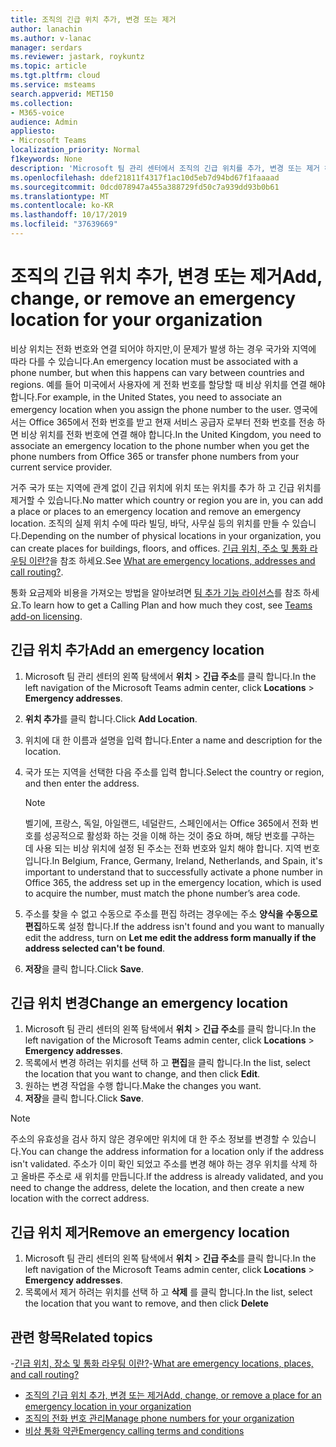 ```yaml
---
title: 조직의 긴급 위치 추가, 변경 또는 제거
author: lanachin
ms.author: v-lanac
manager: serdars
ms.reviewer: jastark, roykuntz
ms.topic: article
ms.tgt.pltfrm: cloud
ms.service: msteams
search.appverid: MET150
ms.collection:
- M365-voice
audience: Admin
appliesto:
- Microsoft Teams
localization_priority: Normal
f1keywords: None
description: 'Microsoft 팀 관리 센터에서 조직의 긴급 위치를 추가, 변경 또는 제거 하는 방법에 대해 알아봅니다. '
ms.openlocfilehash: ddef21811f4317f1ac10d5eb7d94bd67f1faaaad
ms.sourcegitcommit: 0dcd078947a455a388729fd50c7a939dd93b0b61
ms.translationtype: MT
ms.contentlocale: ko-KR
ms.lasthandoff: 10/17/2019
ms.locfileid: "37639669"
---
```

# <a name="add-change-or-remove-an-emergency-location-for-your-organization"></a><span data-ttu-id="a58d7-103">조직의 긴급 위치 추가, 변경 또는 제거</span><span class="sxs-lookup"><span data-stu-id="a58d7-103">Add, change, or remove an emergency location for your organization</span></span>

<span data-ttu-id="a58d7-104">비상 위치는 전화 번호와 연결 되어야 하지만,이 문제가 발생 하는 경우 국가와 지역에 따라 다를 수 있습니다.</span><span class="sxs-lookup"><span data-stu-id="a58d7-104">An emergency location must be associated with a phone number, but when this happens can vary between countries and regions.</span></span> <span data-ttu-id="a58d7-105">예를 들어 미국에서 사용자에 게 전화 번호를 할당할 때 비상 위치를 연결 해야 합니다.</span><span class="sxs-lookup"><span data-stu-id="a58d7-105">For example, in the United States, you need to associate an emergency location when you assign the phone number to the user.</span></span> <span data-ttu-id="a58d7-106">영국에서는 Office 365에서 전화 번호를 받고 현재 서비스 공급자 로부터 전화 번호를 전송 하면 비상 위치를 전화 번호에 연결 해야 합니다.</span><span class="sxs-lookup"><span data-stu-id="a58d7-106">In the United Kingdom, you need to associate an emergency location to the phone number when you get the phone numbers from Office 365 or transfer phone numbers from your current service provider.</span></span>

<span data-ttu-id="a58d7-107">거주 국가 또는 지역에 관계 없이 긴급 위치에 위치 또는 위치를 추가 하 고 긴급 위치를 제거할 수 있습니다.</span><span class="sxs-lookup"><span data-stu-id="a58d7-107">No matter which country or region you are in, you can add a place or places to an emergency location and remove an emergency location.</span></span> <span data-ttu-id="a58d7-108">조직의 실제 위치 수에 따라 빌딩, 바닥, 사무실 등의 위치를 만들 수 있습니다.</span><span class="sxs-lookup"><span data-stu-id="a58d7-108">Depending on the number of physical locations in your organization, you can create places for buildings, floors, and offices.</span></span> <span data-ttu-id="a58d7-109">[긴급 위치, 주소 및 통화 라우팅 이란?](/microsoftteams/what-are-emergency-locations-addresses-and-call-routing)을 참조 하세요.</span><span class="sxs-lookup"><span data-stu-id="a58d7-109">See [What are emergency locations, addresses and call routing?](/microsoftteams/what-are-emergency-locations-addresses-and-call-routing).</span></span>
  
<span data-ttu-id="a58d7-110">통화 요금제와 비용을 가져오는 방법을 알아보려면 [팀 추가 기능 라이선스](teams-add-on-licensing/microsoft-teams-add-on-licensing.md)를 참조 하세요.</span><span class="sxs-lookup"><span data-stu-id="a58d7-110">To learn how to get a Calling Plan and how much they cost, see [Teams add-on licensing](teams-add-on-licensing/microsoft-teams-add-on-licensing.md).</span></span>
  
## <a name="add-an-emergency-location"></a><span data-ttu-id="a58d7-111">긴급 위치 추가</span><span class="sxs-lookup"><span data-stu-id="a58d7-111">Add an emergency location</span></span>

1. <span data-ttu-id="a58d7-112">Microsoft 팀 관리 센터의 왼쪽 탐색에서 **위치** > **긴급 주소**를 클릭 합니다.</span><span class="sxs-lookup"><span data-stu-id="a58d7-112">In the left navigation of the Microsoft Teams admin center, click **Locations** > **Emergency addresses**.</span></span>
2. <span data-ttu-id="a58d7-113">**위치 추가**를 클릭 합니다.</span><span class="sxs-lookup"><span data-stu-id="a58d7-113">Click **Add Location**.</span></span>
3. <span data-ttu-id="a58d7-114">위치에 대 한 이름과 설명을 입력 합니다.</span><span class="sxs-lookup"><span data-stu-id="a58d7-114">Enter a name and description for the location.</span></span>
4. <span data-ttu-id="a58d7-115">국가 또는 지역을 선택한 다음 주소를 입력 합니다.</span><span class="sxs-lookup"><span data-stu-id="a58d7-115">Select the country or region, and then enter the address.</span></span>

   > [!NOTE]
   > <span data-ttu-id="a58d7-116">벨기에, 프랑스, 독일, 아일랜드, 네덜란드, 스페인에서는 Office 365에서 전화 번호를 성공적으로 활성화 하는 것을 이해 하는 것이 중요 하며, 해당 번호를 구하는 데 사용 되는 비상 위치에 설정 된 주소는 전화 번호와 일치 해야 합니다. 지역 번호입니다.</span><span class="sxs-lookup"><span data-stu-id="a58d7-116">In Belgium, France, Germany, Ireland, Netherlands, and Spain, it's important to understand that  to successfully activate a phone number in Office 365, the address set up in the emergency location, which is used to acquire the number, must match the phone number’s area code.</span></span>
5. <span data-ttu-id="a58d7-117">주소를 찾을 수 없고 수동으로 주소를 편집 하려는 경우에는 주소 **양식을 수동으로 편집**하도록 설정 합니다.</span><span class="sxs-lookup"><span data-stu-id="a58d7-117">If the address isn't found and you want to manually edit the address, turn on **Let me edit the address form manually if the address selected can't be found**.</span></span>
6. <span data-ttu-id="a58d7-118">**저장**을 클릭 합니다.</span><span class="sxs-lookup"><span data-stu-id="a58d7-118">Click **Save**.</span></span>
    
## <a name="change-an-emergency-location"></a><span data-ttu-id="a58d7-119">긴급 위치 변경</span><span class="sxs-lookup"><span data-stu-id="a58d7-119">Change an emergency location</span></span>

1. <span data-ttu-id="a58d7-120">Microsoft 팀 관리 센터의 왼쪽 탐색에서 **위치** > **긴급 주소**를 클릭 합니다.</span><span class="sxs-lookup"><span data-stu-id="a58d7-120">In the left navigation of the Microsoft Teams admin center, click **Locations** > **Emergency addresses**.</span></span>
2. <span data-ttu-id="a58d7-121">목록에서 변경 하려는 위치를 선택 하 고 **편집**을 클릭 합니다.</span><span class="sxs-lookup"><span data-stu-id="a58d7-121">In the list, select the location that you want to change, and then click **Edit**.</span></span>
3. <span data-ttu-id="a58d7-122">원하는 변경 작업을 수행 합니다.</span><span class="sxs-lookup"><span data-stu-id="a58d7-122">Make the changes you want.</span></span>
4. <span data-ttu-id="a58d7-123">**저장**을 클릭 합니다.</span><span class="sxs-lookup"><span data-stu-id="a58d7-123">Click **Save**.</span></span>

> [!NOTE]
> <span data-ttu-id="a58d7-124">주소의 유효성을 검사 하지 않은 경우에만 위치에 대 한 주소 정보를 변경할 수 있습니다.</span><span class="sxs-lookup"><span data-stu-id="a58d7-124">You can change the address information for a location only if the address isn't validated.</span></span> <span data-ttu-id="a58d7-125">주소가 이미 확인 되었고 주소를 변경 해야 하는 경우 위치를 삭제 하 고 올바른 주소로 새 위치를 만듭니다.</span><span class="sxs-lookup"><span data-stu-id="a58d7-125">If the address is already validated, and you need to change the address, delete the location, and then create a new location with the correct address.</span></span>
    
## <a name="remove-an-emergency-location"></a><span data-ttu-id="a58d7-126">긴급 위치 제거</span><span class="sxs-lookup"><span data-stu-id="a58d7-126">Remove an emergency location</span></span>

1. <span data-ttu-id="a58d7-127">Microsoft 팀 관리 센터의 왼쪽 탐색에서 **위치** > **긴급 주소**를 클릭 합니다.</span><span class="sxs-lookup"><span data-stu-id="a58d7-127">In the left navigation of the Microsoft Teams admin center, click **Locations** > **Emergency addresses**.</span></span>
2. <span data-ttu-id="a58d7-128">목록에서 제거 하려는 위치를 선택 하 고 **삭제** 를 클릭 합니다.</span><span class="sxs-lookup"><span data-stu-id="a58d7-128">In the list, select the location that you want to remove, and then click **Delete**</span></span>
    
## <a name="related-topics"></a><span data-ttu-id="a58d7-129">관련 항목</span><span class="sxs-lookup"><span data-stu-id="a58d7-129">Related topics</span></span>

<span data-ttu-id="a58d7-130">-[긴급 위치, 장소 및 통화 라우팅 이란?](what-are-emergency-locations-addresses-and-call-routing.md)</span><span class="sxs-lookup"><span data-stu-id="a58d7-130">-[What are emergency locations, places, and call routing?](what-are-emergency-locations-addresses-and-call-routing.md)</span></span>
- [<span data-ttu-id="a58d7-131">조직의 긴급 위치 추가, 변경 또는 제거</span><span class="sxs-lookup"><span data-stu-id="a58d7-131">Add, change, or remove a place for an emergency location in your organization</span></span>](add-change-remove-emergency-place-organization.md)
- [<span data-ttu-id="a58d7-132">조직의 전화 번호 관리</span><span class="sxs-lookup"><span data-stu-id="a58d7-132">Manage phone numbers for your organization</span></span>](/microsoftteams/manage-phone-numbers-for-your-organization)
- [<span data-ttu-id="a58d7-133">비상 통화 약관</span><span class="sxs-lookup"><span data-stu-id="a58d7-133">Emergency calling terms and conditions</span></span>](/microsoftteams/emergency-calling-terms-and-conditions)
